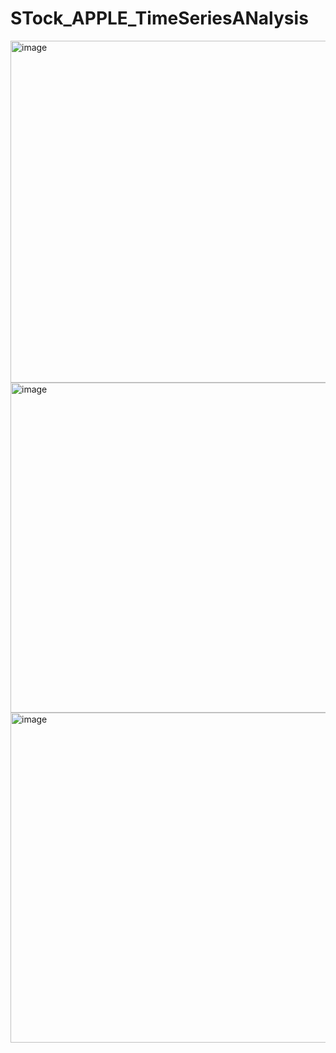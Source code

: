 # STock_APPLE_TimeSeriesANalysis
<img width="1005" height="547" alt="image" src="https://github.com/user-attachments/assets/9f991176-db1a-46c3-b7c3-5019c4cf5038" />
<img width="986" height="528" alt="image" src="https://github.com/user-attachments/assets/e01198c1-4da3-465c-964d-9875ee5c6d38" />

<img width="986" height="528" alt="image" src="https://github.com/user-attachments/assets/deeb3d31-859b-4a50-a9b5-f2ef2f578532" />


